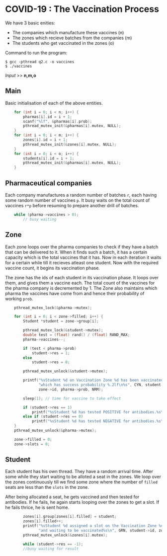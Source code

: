 # **COVID-19 : The Vaccination Process**

We have 3 basic enities:  
* The companies which manufacture these vaccines (n)
* The zones which recieve batches from the companies (m)
* The students who get vaccinated in the zones (o)

Command to run the program:
```
$ gcc -pthread q2.c -o vaccines
$ ./vaccines
```
_Input_ >> **n,m,o**

## Main
Basic initialisation of each of the above entities.
```c
    for (int i = 0; i < n; i++) {
        pharmas[i].id = i + 1;
        scanf("%lf", &pharmas[i].prob);
        pthread_mutex_init(&pharmas[i].mutex, NULL);
    }
    for (int i = 0; i < m; i++) {
        zones[i].id = i + 1;
        pthread_mutex_init(&zones[i].mutex, NULL);
    }
    for (int i = 0; i < o; i++) {
        students[i].id = i + 1;
        pthread_mutex_init(&pharmas[i].mutex, NULL);
    }
```

## Pharmaceutical companies
Each company manufactures a random number of batches `r`, each having some 
random number of vaccines `p`. It busy waits on the total count of vaccines `r*p`
before resuming to prepare another drill of batches.

```c
    while (pharma->vaccines > 0);
        // busy waiting
```

## Zone
Each zone loops over the pharma companies to check if they have a batch that can
be delivered to it. When it finds such a batch, it has a certain capacity which is
the total vaccines that it has. Now in each iteration it waits for a certain while
till it recieves atleast one student. Now with the required vaccine count, it begins
its vaccination phase.

The zone has the ids of each student in its vaccination phase. It loops over them,
and gives them a vaccine each. The total count of the vaccines for the pharma company
is decremented by 1. The Zone also maintains which pharma the vaccines have come from
and hence their probability of working `prob`.

```c
    pthread_mutex_lock(&pharma->mutex);

    for (int i = 0; i < zone->filled; i++) {
        Student *student = zone->group[i];

        pthread_mutex_lock(&student->mutex);
        double test = (float) rand() / (float) RAND_MAX;
        pharma->vaccines--;

        if (test < pharma->prob)
            student->res = 1;
        else
            student->res = 0;

        pthread_mutex_unlock(&student->mutex);

        printf("%sStudent %d on Vaccination Zone %d has been vaccinated "
               "which has success probability %.2lf\n%s", CYN, student->id,
               zone->id, pharma->prob, NRM);

        sleep(1); // time for vaccine to take effect

        if (student->res == 1)
            printf("%sStudent %d has tested POSITIVE for antibodies.%s\n", BLU, student->id, NRM);
        else if (student->res == 0)
            printf("%sStudent %d has tested NEGATIVE for antibodies.%s\n", MAG, student->id, NRM);
    }
    pthread_mutex_unlock(&pharma->mutex);

    zone->filled = 0;
    zone->slots = 0;
```

## Student
Each student has his own thread. They have a random arrival time.
After some while they start waiting to be alloted a seat in the zones.
We loop over the zones continuously till we find some zone where the number of
`filled` seats are less than the `slots` in the zone. 

After being allocated a seat, he gets vaccined and then tested for antibodies.
If he fails, he again starts looping over the zones to get a slot.
If he fails thrice, he is sent home.

```c
        zones[i].group[zones[i].filled] = student;
        zones[i].filled++;
        printf("%sStudent %d assigned a slot on the Vaccination Zone %d "
               "and waiting to be vaccinated%s\n", GRN, student->id, zones[i].id, NRM);
        pthread_mutex_unlock(&zones[i].mutex);

        while (student->res == -1);
        //busy waiting for result
```
